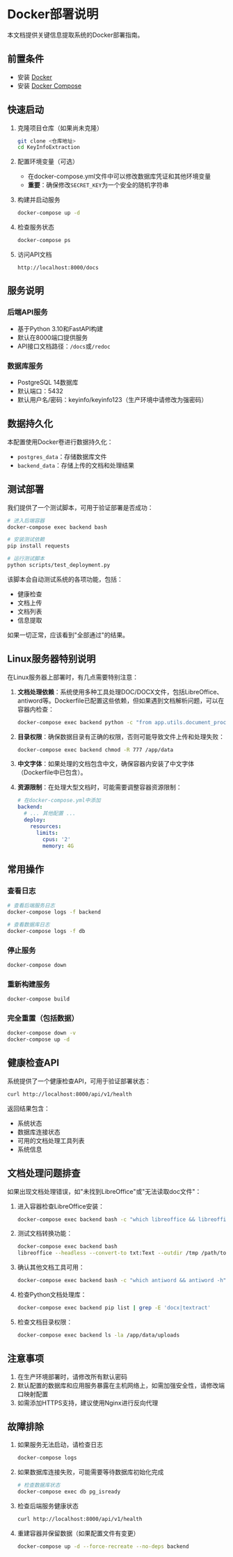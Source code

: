# Docker部署说明

本文档提供关键信息提取系统的Docker部署指南。

## 前置条件

- 安装 [Docker](https://docs.docker.com/get-docker/)
- 安装 [Docker Compose](https://docs.docker.com/compose/install/)

## 快速启动

1. 克隆项目仓库（如果尚未克隆）
   ```bash
   git clone <仓库地址>
   cd KeyInfoExtraction
   ```

2. 配置环境变量（可选）
   - 在docker-compose.yml文件中可以修改数据库凭证和其他环境变量
   - **重要**：确保修改`SECRET_KEY`为一个安全的随机字符串

3. 构建并启动服务
   ```bash
   docker-compose up -d
   ```

4. 检查服务状态
   ```bash
   docker-compose ps
   ```

5. 访问API文档
   ```
   http://localhost:8000/docs
   ```

## 服务说明

### 后端API服务

- 基于Python 3.10和FastAPI构建
- 默认在8000端口提供服务
- API接口文档路径：`/docs`或`/redoc`

### 数据库服务

- PostgreSQL 14数据库
- 默认端口：5432
- 默认用户名/密码：keyinfo/keyinfo123（生产环境中请修改为强密码）

## 数据持久化

本配置使用Docker卷进行数据持久化：

- `postgres_data`：存储数据库文件
- `backend_data`：存储上传的文档和处理结果

## 测试部署

我们提供了一个测试脚本，可用于验证部署是否成功：

```bash
# 进入后端容器
docker-compose exec backend bash

# 安装测试依赖
pip install requests

# 运行测试脚本
python scripts/test_deployment.py
```

该脚本会自动测试系统的各项功能，包括：
- 健康检查
- 文档上传
- 文档列表
- 信息提取

如果一切正常，应该看到"全部通过"的结果。

## Linux服务器特别说明

在Linux服务器上部署时，有几点需要特别注意：

1. **文档处理依赖**：系统使用多种工具处理DOC/DOCX文件，包括LibreOffice、antiword等。Dockerfile已配置这些依赖，但如果遇到文档解析问题，可以在容器内检查：
   ```bash
   docker-compose exec backend python -c "from app.utils.document_processor import check_document_tools; print(check_document_tools())"
   ```

2. **目录权限**：确保数据目录有正确的权限，否则可能导致文件上传和处理失败：
   ```bash
   docker-compose exec backend chmod -R 777 /app/data
   ```

3. **中文字体**：如果处理的文档包含中文，确保容器内安装了中文字体（Dockerfile中已包含）。

4. **资源限制**：在处理大型文档时，可能需要调整容器资源限制：
   ```yaml
   # 在docker-compose.yml中添加
   backend:
     # ... 其他配置 ...
     deploy:
       resources:
         limits:
           cpus: '2'
           memory: 4G
   ```

## 常用操作

### 查看日志

```bash
# 查看后端服务日志
docker-compose logs -f backend

# 查看数据库日志
docker-compose logs -f db
```

### 停止服务

```bash
docker-compose down
```

### 重新构建服务

```bash
docker-compose build
```

### 完全重置（包括数据）

```bash
docker-compose down -v
docker-compose up -d
```

## 健康检查API

系统提供了一个健康检查API，可用于验证部署状态：

```bash
curl http://localhost:8000/api/v1/health
```

返回结果包含：
- 系统状态
- 数据库连接状态
- 可用的文档处理工具列表
- 系统信息

## 文档处理问题排查

如果出现文档处理错误，如"未找到LibreOffice"或"无法读取doc文件"：

1. 进入容器检查LibreOffice安装：
   ```bash
   docker-compose exec backend bash -c "which libreoffice && libreoffice --version"
   ```

2. 测试文档转换功能：
   ```bash
   docker-compose exec backend bash
   libreoffice --headless --convert-to txt:Text --outdir /tmp /path/to/your/document.doc
   ```

3. 确认其他文档工具可用：
   ```bash
   docker-compose exec backend bash -c "which antiword && antiword -h"
   ```

4. 检查Python文档处理库：
   ```bash
   docker-compose exec backend pip list | grep -E 'docx|textract'
   ```

5. 检查文档目录权限：
   ```bash
   docker-compose exec backend ls -la /app/data/uploads
   ```

## 注意事项

1. 在生产环境部署时，请修改所有默认密码
2. 默认配置的数据库和应用服务暴露在主机网络上，如需加强安全性，请修改端口映射配置
3. 如需添加HTTPS支持，建议使用Nginx进行反向代理

## 故障排除

1. 如果服务无法启动，请检查日志
   ```bash
   docker-compose logs
   ```

2. 如果数据库连接失败，可能需要等待数据库初始化完成
   ```bash
   # 检查数据库状态
   docker-compose exec db pg_isready
   ```

3. 检查后端服务健康状态
   ```bash
   curl http://localhost:8000/api/v1/health
   ```

4. 重建容器并保留数据（如果配置文件有变更）
   ```bash
   docker-compose up -d --force-recreate --no-deps backend
   ``` 